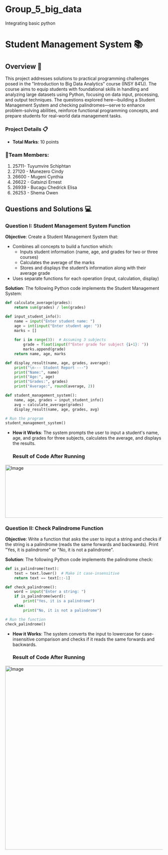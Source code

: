 # Group_5_big_data
Integrating basic python 
# Student Management System 📚
## Overview 🌟
This project addresses solutions to practical programming challenges posed in the "Introduction to Big Data Analytics" course (INSY 841J). The course aims to equip students with foundational skills in handling and analyzing large datasets using Python, focusing on data input, processing, and output techniques. The questions explored here—building a Student Management System and checking palindromes—serve to enhance problem-solving abilities, reinforce functional programming concepts, and prepare students for real-world data management tasks.

### Project Details 📋
- **Total Marks**: 10 points
### 👥Team Members:
   1. 25711- Tuyumvire Schiphtan  
   2. 27120 - Munezero Cindy
   3. 26600 - Mugeni Cynthia
   4. 26622 - Gatsinzi Ernest
   5. 26939 - Bucagu Chedrick Elisa
   6. 26253 - Shema Owen

## Questions and Solutions 💻
### Question I: Student Management System Function
**Objective**: Create a Student Management System that:
- Combines all concepts to build a function which:
  - Inputs student information (name, age, and grades for two or three courses)
  - Calculates the average of the marks
  - Stores and displays the student’s information along with their average grade
- Uses separate functions for each operation (input, calculation, display)

**Solution**: The following Python code implements the Student Management System:

```python
def calculate_average(grades):
    return sum(grades) / len(grades)

def input_student_info():
    name = input("Enter student name: ")
    age = int(input("Enter student age: "))
    marks = []
    
    for i in range(3):  # Assuming 3 subjects
        grade = float(input(f"Enter grade for subject {i+1}: "))
        marks.append(grade)
    return name, age, marks

def display_result(name, age, grades, average):
    print("\n--- Student Report ---")
    print("Name:", name)
    print("Age:", age)
    print("Grades:", grades)
    print("Average:", round(average, 2))

def student_management_system():
    name, age, grades = input_student_info()
    avg = calculate_average(grades)
    display_result(name, age, grades, avg)

# Run the program
student_management_system()
```

- **How it Works**: The system prompts the user to input a student's name, age, and grades for three subjects, calculates the average, and displays the results.

   ### Result of Code After Running 
<img width="1294" height="169" alt="Image" src="https://github.com/user-attachments/assets/1ead2ff9-7a54-464a-941c-6a1fa0abcbcf" />

  ### Question II: Check Palindrome Function
**Objective**: Write a function that asks the user to input a string and checks if the string is a palindrome (reads the same forwards and backwards). Print "Yes, it is palindrome" or "No, it is not a palindrome".

**Solution**: The following Python code implements the palindrome check:

```python
def is_palindrome(text):
    text = text.lower()  # Make it case-insensitive
    return text == text[::-1]

def check_palindrome():
    word = input("Enter a string: ")
    if is_palindrome(word):
        print("Yes, it is a palindrome")
    else:
        print("No, it is not a palindrome")

# Run the function
check_palindrome()
```

- **How it Works**: The system converts the input to lowercase for case-insensitive comparison and checks if it reads the same forwards and backwards.

   ### Result of Code After Running 
<img width="1356" height="586" alt="Image" src="https://github.com/user-attachments/assets/204b87c0-4063-4b2d-9cb2-a6879e497cfd" />
